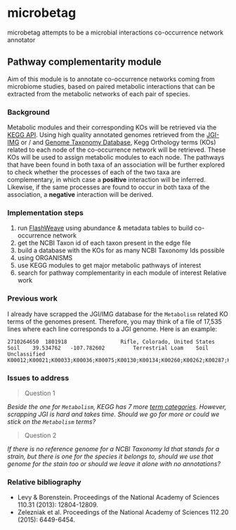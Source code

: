 # microbetag
microbetag attempts to be a microbial interactions co-occurrence network annotator

## Pathway complementarity module 

Aim of this module is to annotate co-occurrence networks coming from microbiome studies,
based on paired metabolic interactions that can be extracted from the metabolic networks 
of each pair of species. 

### Background


Metabolic modules and their corresponding KOs will be retrieved via the [KEGG API](https://www.kegg.jp/kegg/rest/keggapi.html). 
Using high quality annotated genomes retrieved from the [JGI-IMG](https://img.jgi.doe.gov/) 
or / and [Genome Taxonomy Database](https://gtdb.ecogenomic.org/), 
Kegg Orthology terms (KOs) related to each node of the co-occurrence network will be retrieved. 
These KOs will be used to assign metabolic modules to each node. 
The pathways that have been found in both taxa of an association will be further explored 
to check whether the processes of each of the two taxa are complementary, 
in which case a **positive** interaction will be inferred. 
Likewise, if the same processes are found to occur in both taxa of the association, 
a **negative** interaction will be derived.


### Implementation steps

1. run [FlashWeave](https://github.com/meringlab/FlashWeave.jl) using abundance & metadata tables to build co-occurrence network
2. get the NCBI Taxon id of each taxon present in the edge file
3. build a database with the KOs for as many NCBI Taxonomy Ids possible 
4. using ORGANISMS 
5. use KEGG modules to get major metabolic pathways of interest
6. search for pathway complementarity in each module of interest
Relative work



### Previous work

I already have scrapped the JGI/IMG database for the `Metabolism` related KO terms of the genomes present. 
Therefore, you may think of a file of 17,535 lines where each line corresponds to a JGI genome.
Here is an example:
```
2710264650	1801918					Rifle, Colorado, United States	Soil	39.534762	-107.782602			Terrestrial	Loam	Soil	Unclassified		K00012;K00021;K00033;K00036;K00075;K00130;K00134;K00260;K00262;K00287;K00384;K00523;K00525;K00560;K00600;K00604;K00615;K00616;K00626;K00721;K00764;K00789;K00790;K00791;K00798;K00806;K00820;K00823;K00845;K00847;K00852;K00856;K00858;K00860;K00927;K00939;K00940;K00942;K00943;K00948;K00951;K00963;K00973;K01000;K01057;K01095;K01100;K01424;K01489;K01491;K01494;K01507;K01512;K01520;K01597;K01619;K01623;K01637;K01638;K01641;K01710;K01711;K01724;K01776;K01783;K01784;K01803;K01808;K01810;K01823;K01874;K01885;K01924;K01925;K01928;K01937;K01953;K01955;K01956;K02117;K02563;K02851;K03841;K04042;K05797;K06153;K06881;K07258;K08679;K09903;K11717;K14652;K14656;K15230;K15231;K15778;K18661
```

### Issues to address

> Question 1

*Beside the one for `Metabolism`, KEGG has 7 more [term categories](https://www.kegg.jp/brite/ko00001). 
However, scrapping JGI is hard and takes time. 
Should we go for more or could we stick on the `Metabolism` terms?* 

> Question 2

*If there is no reference genome for a NCBI Taxonomy Id that stands for a strain, but there is one 
for the species it belongs to, should we use that genome for the stain too or should we leave it alone 
with no annotations?*




### Relative bibliography

- Levy & Borenstein. Proceedings of the National Academy of Sciences 110.31 (2013):
12804-12809.
- Zelezniak et al. Proceedings of the National Academy of Sciences 112.20 (2015):
6449-6454.


